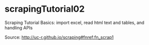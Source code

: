 # scrapingTutorial02
Scraping Tutorial Basics: import excel, read html text and tables, and handling APIs

Source:
http://uc-r.github.io/scraping#fnref:fn_scrap1

